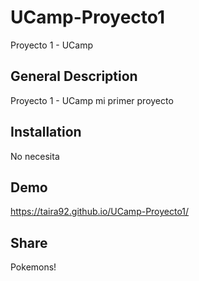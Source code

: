 # UCamp-Proyecto1
Proyecto 1 - UCamp

## General Description
Proyecto 1 - UCamp mi primer proyecto 

## Installation
No necesita

## Demo
https://taira92.github.io/UCamp-Proyecto1/

## Share
Pokemons!
